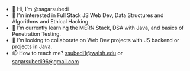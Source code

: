 - 👋 Hi, I’m @sagarsubedi
- 👀 I’m interested in Full Stack JS Web Dev, Data Structures and Algorithms and Ethical Hacking.
- 🌱 I’m currently learning the MERN Stack, DSA with Java, and basics of Penetration Testing.
- 💞️ I’m looking to collaborate on Web Dev projects with JS backend or projects in Java.
- 📫 How to reach me? ssubedi1@walsh.edu or sagarsubedi96@gmail.com

<!---
sagarsubedi/sagarsubedi is a ✨ special ✨ repository because its `README.md` (this file) appears on your GitHub profile.
You can click the Preview link to take a look at your changes.
--->
